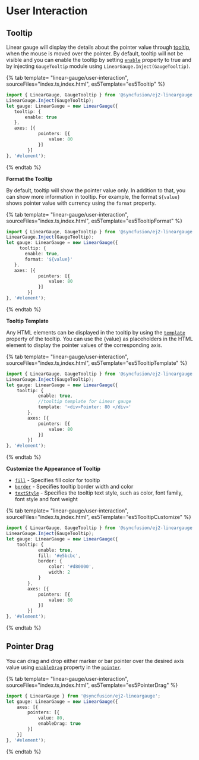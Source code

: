 
# User Interaction

## Tooltip

<!-- markdownlint-disable MD036 -->

Linear gauge will display the details about the pointer value through [tooltip](../api/linear-gauge/tooltipSettings), when the mouse is moved over the pointer. By default, tooltip will not be visible and you can enable the tooltip by setting [`enable`](../api/linear-gauge/tooltipSettings/#enable-boolean) property to true and by injecting `GaugeTooltip` module using `LinearGauge.Inject(GaugeTooltip)`.

{% tab template= "linear-gauge/user-interaction", sourceFiles="index.ts,index.html", es5Template="es5Tooltip" %}

```typescript
import { LinearGauge, GaugeTooltip } from '@syncfusion/ej2-lineargauge';
LinearGauge.Inject(GaugeTooltip);
let gauge: LinearGauge = new LinearGauge({
   tooltip: {
       enable: true
   },
   axes: [{
            pointers: [{
                value: 80
            }]
        }]
}, '#element');

```

{% endtab %}

<!-- markdownlint-disable MD013 -->

**Format the Tooltip**

<!-- markdownlint-disable MD013 -->

By default, tooltip will show the pointer value only. In addition to that, you can show more information in tooltip. For example, the format `${value}` shows pointer value with currency using the `format` property.

{% tab template= "linear-gauge/user-interaction", sourceFiles="index.ts,index.html", es5Template="es5TooltipFormat" %}

```typescript
import { LinearGauge, GaugeTooltip } from '@syncfusion/ej2-lineargauge';
LinearGauge.Inject(GaugeTooltip);
let gauge: LinearGauge = new LinearGauge({
     tooltip: {
       enable: true,
       format: '${value}'
   },
   axes: [{
            pointers: [{
                value: 80
            }]
        }]
}, '#element');

```

{% endtab %}

**Tooltip Template**

Any HTML elements can be displayed in the tooltip by using the [`template`](../api/linear-gauge/tooltipSettings/#template-string) property of the tooltip. You can use the {value} as placeholders in the HTML element to display the pointer values of the corresponding axis.

{% tab template= "linear-gauge/user-interaction", sourceFiles="index.ts,index.html", es5Template="es5TooltipTemplate" %}

```typescript
import { LinearGauge, GaugeTooltip } from '@syncfusion/ej2-lineargauge';
LinearGauge.Inject(GaugeTooltip);
let gauge: LinearGauge = new LinearGauge({
    tooltip: {
            enable: true,
            //tooltip template for Linear gauge
            template: '<div>Pointer: 80 </div>'
        },
        axes: [{
            pointers: [{
                value: 80
            }]
        }]
}, '#element');

```

{% endtab %}

**Customize the Appearance of Tooltip**

* [`fill`](../api/linear-gauge/tooltipSettings/#fill-string) - Specifies fill color for tooltip
* [`border`](../api/linear-gauge/tooltipSettings/#border-bordermodel) - Specifies tooltip border width and color
* [`textStyle`](../api/linear-gauge/tooltipSettings/#textstyle-fontmodel) - Specifies the tooltip text style, such as color, font family, font style and font weight

{% tab template= "linear-gauge/user-interaction", sourceFiles="index.ts,index.html", es5Template="es5TooltipCustomize" %}

```typescript
import { LinearGauge, GaugeTooltip } from '@syncfusion/ej2-lineargauge';
LinearGauge.Inject(GaugeTooltip);
let gauge: LinearGauge = new LinearGauge({
    tooltip: {
            enable: true,
            fill: '#e5bcbc',
            border: {
                color: '#d80000',
                width: 2
            }
        },
        axes: [{
            pointers: [{
                value: 80
            }]
        }]
}, '#element');

```

{% endtab %}

## Pointer Drag

You can drag and drop either marker or bar pointer over the desired axis value using [`enableDrag`](../api/linear-gauge/pointer/#enabledrag-boolean) property in the [`pointer`](../api/linear-gauge/pointer/#pointer-pointermodel).

{% tab template= "linear-gauge/user-interaction", sourceFiles="index.ts,index.html", es5Template="es5PointerDrag" %}

```typescript
import { LinearGauge } from '@syncfusion/ej2-lineargauge';
let gauge: LinearGauge = new LinearGauge({
    axes: [{
        pointers: [{
            value: 80,
            enableDrag: true
        }]
    }]
}, '#element');

```

{% endtab %}